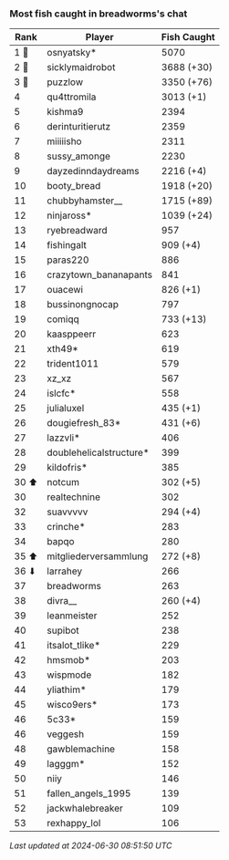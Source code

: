 ### Most fish caught in breadworms's chat
| Rank | Player | Fish Caught |
|------|--------|-----------|
| 1 🥇  | osnyatsky* | 5070 |
| 2 🥈  | sicklymaidrobot | 3688 (+30) |
| 3 🥉  | puzzlow | 3350 (+76) |
| 4  | qu4ttromila | 3013 (+1) |
| 5  | kishma9 | 2394 |
| 6  | derinturitierutz | 2359 |
| 7  | miiiiisho | 2311 |
| 8  | sussy_amonge | 2230 |
| 9  | dayzedinndaydreams | 2216 (+4) |
| 10  | booty_bread | 1918 (+20) |
| 11  | chubbyhamster__ | 1715 (+89) |
| 12  | ninjaross* | 1039 (+24) |
| 13  | ryebreadward | 957 |
| 14  | fishingalt | 909 (+4) |
| 15  | paras220 | 886 |
| 16  | crazytown_bananapants | 841 |
| 17  | ouacewi | 826 (+1) |
| 18  | bussinongnocap | 797 |
| 19  | comiqq | 733 (+13) |
| 20  | kaasppeerr | 623 |
| 21  | xth49* | 619 |
| 22  | trident1011 | 579 |
| 23  | xz_xz | 567 |
| 24  | islcfc* | 558 |
| 25  | julialuxel | 435 (+1) |
| 26  | dougiefresh_83* | 431 (+6) |
| 27  | lazzvli* | 406 |
| 28  | doublehelicalstructure* | 399 |
| 29  | kildofris* | 385 |
| 30 ⬆ | notcum | 302 (+5) |
| 30  | realtechnine | 302 |
| 32  | suavvvvv | 294 (+4) |
| 33  | crinche* | 283 |
| 34  | bapqo | 280 |
| 35 ⬆ | mitgliederversammlung | 272 (+8) |
| 36 ⬇ | larrahey | 266 |
| 37  | breadworms | 263 |
| 38  | divra__ | 260 (+4) |
| 39  | leanmeister | 252 |
| 40  | supibot | 238 |
| 41  | itsalot_tlike* | 229 |
| 42  | hmsmob* | 203 |
| 43  | wispmode | 182 |
| 44  | yliathim* | 179 |
| 45  | wisco9ers* | 173 |
| 46  | 5c33* | 159 |
| 46  | veggesh | 159 |
| 48  | gawblemachine | 158 |
| 49  | lagggm* | 152 |
| 50  | niiy | 146 |
| 51  | fallen_angels_1995 | 139 |
| 52  | jackwhalebreaker | 109 |
| 53  | rexhappy_lol | 106 |

_Last updated at 2024-06-30 08:51:50 UTC_